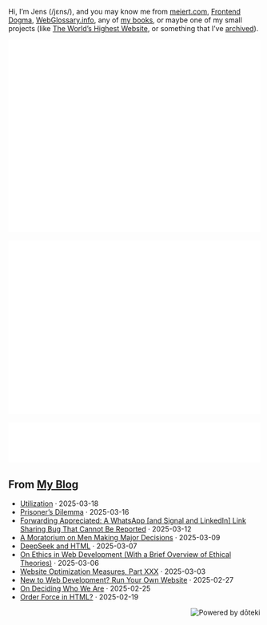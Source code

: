 Hi, I’m Jens (/jɛns/), and you may know me from [meiert.com](https://meiert.com/en/), [Frontend Dogma](https://frontenddogma.com/), [WebGlossary.info](https://webglossary.info/), any of [my books](https://www.goodreads.com/author/list/13623828.Jens_Oliver_Meiert), or maybe one of my small projects (like [The World’s Highest Website](https://worlds-highest-website.com/), or something that I’ve [archived](https://mirrors.meiert.org/)).

<!-- Metrics -->

[![Jens’s stats as per Metrics.](github-metrics.svg)](https://github.com/lowlighter/metrics)

[![Jens’s calendar.](github-metrics.plugin.isocalendar.fullyear.svg)](https://github.com/lowlighter/metrics/blob/master/source/plugins/isocalendar/README.md)

[![Jens’s facts.](github-metrics.plugin.habits.facts.svg)](https://github.com/lowlighter/metrics/blob/master/source/plugins/habits/README.md)

<!-- dōteki -->

<!-- blog start -->
## From [My Blog](https://meiert.com/en/)

- [Utilization](https://meiert.com/en/blog/utilization/) · 2025-03-18
- [Prisoner’s Dilemma](https://meiert.com/en/blog/prisoners-dilemma/) · 2025-03-16
- [Forwarding Appreciated: A WhatsApp [and Signal and LinkedIn] Link Sharing Bug That Cannot Be Reported](https://meiert.com/en/blog/whatsapp-and-link-sharing/) · 2025-03-12
- [A Moratorium on Men Making Major Decisions](https://meiert.com/en/blog/moratorium/) · 2025-03-09
- [DeepSeek and HTML](https://meiert.com/en/blog/deepseek-and-html/) · 2025-03-07
- [On Ethics in Web Development (With a Brief Overview of Ethical Theories)](https://meiert.com/en/blog/on-ethics-in-web-development/) · 2025-03-06
- [Website Optimization Measures, Part XXX](https://meiert.com/en/blog/optimization-measures-30/) · 2025-03-03
- [New to Web Development? Run Your Own Website](https://meiert.com/en/blog/new-to-web-development/) · 2025-02-27
- [On Deciding Who We Are](https://meiert.com/en/blog/on-deciding-who-we-are/) · 2025-02-25
- [Order Force in HTML?](https://meiert.com/en/blog/order-force-in-html/) · 2025-02-19
<!-- blog end -->

<a href="https://doteki.org"><img src="https://img.shields.io/badge/powered_by-d%C5%8Dteki-0?style=flat-square&labelColor=202b2d&color=5E936C" align="right" alt="Powered by dōteki"></a>